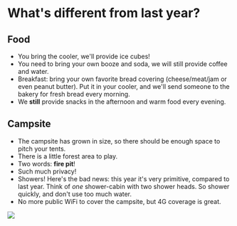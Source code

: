 # What's different from last year?

## Food

* You bring the cooler, we'll provide ice cubes!
* You need to bring your own booze and soda, we will still provide coffee and water.
* Breakfast: bring your own favorite bread covering (cheese/meat/jam or even peanut butter). Put it in your cooler, and we'll send someone to the bakery for fresh bread every morning.
* We **still** provide snacks in the afternoon and warm food every evening.

## Campsite

* The campsite has grown in size, so there should be enough space to pitch your tents.
* There is a little forest area to play.
* Two words: **fire pit**!
* Such much privacy!
* Showers! Here's the bad news: this year it's very primitive, compared to last year. Think of _one_ shower-cabin with two shower heads. So shower quickly, and don't use too much water.
* No more public WiFi to cover the campsite, but 4G coverage is great.

![](../assets/doge.png)